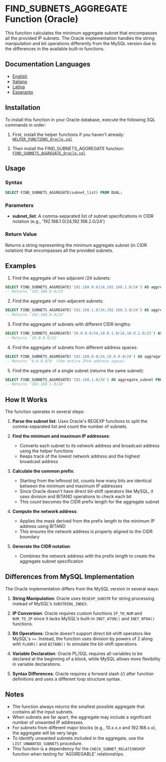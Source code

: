 # FIND_SUBNETS_AGGREGATE Function (Oracle)

This function calculates the minimum aggregate subnet that encompasses all the provided IP subnets. The Oracle implementation handles the string manipulation and bit operations differently from the MySQL version due to the differences in the available built-in functions.

## Documentation Languages

- [English](./FIND_SUBNETS_AGGREGATE_Oracle.en.md)
- [Italiano](./FIND_SUBNETS_AGGREGATE_Oracle.it.md)
- [Latina](./FIND_SUBNETS_AGGREGATE_Oracle.la.md)
- [Esperanto](./FIND_SUBNETS_AGGREGATE_Oracle.eo.md)

## Installation

To install this function in your Oracle database, execute the following SQL commands in order:

1. First, install the helper functions if you haven't already:
[`HELPER_FUNCTIONS_Oracle.sql`](./sql/HELPER_FUNCTIONS_Oracle.sql)

2. Then install the FIND_SUBNETS_AGGREGATE function:
[`FIND_SUBNETS_AGGREGATE_Oracle.sql`](./sql/FIND_SUBNETS_AGGREGATE_Oracle.sql)

## Usage

### Syntax

```sql
SELECT FIND_SUBNETS_AGGREGATE(subnet_list) FROM DUAL;
```

### Parameters

- **subnet_list**: A comma-separated list of subnet specifications in CIDR notation (e.g., '192.168.1.0/24,192.168.2.0/24')

### Return Value

Returns a string representing the minimum aggregate subnet (in CIDR notation) that encompasses all the provided subnets.

## Examples

1. Find the aggregate of two adjacent /24 subnets:
```sql
SELECT FIND_SUBNETS_AGGREGATE('192.168.0.0/24,192.168.1.0/24') AS aggregate_subnet FROM DUAL;
-- Returns '192.168.0.0/23'
```

2. Find the aggregate of non-adjacent subnets:
```sql
SELECT FIND_SUBNETS_AGGREGATE('192.168.1.0/24,192.168.3.0/24') AS aggregate_subnet FROM DUAL;
-- Returns '192.168.0.0/22'
```

3. Find the aggregate of subnets with different CIDR lengths:
```sql
SELECT FIND_SUBNETS_AGGREGATE('10.0.0.0/24,10.0.1.0/24,10.0.2.0/23') AS aggregate_subnet FROM DUAL;
-- Returns '10.0.0.0/22'
```

4. Find the aggregate of subnets from different address spaces:
```sql
SELECT FIND_SUBNETS_AGGREGATE('192.168.0.0/24,10.0.0.0/24') AS aggregate_subnet FROM DUAL;
-- Returns '0.0.0.0/0' (the entire IPv4 address space)
```

5. Find the aggregate of a single subnet (returns the same subnet):
```sql
SELECT FIND_SUBNETS_AGGREGATE('192.168.1.0/24') AS aggregate_subnet FROM DUAL;
-- Returns '192.168.1.0/24'
```

## How It Works

The function operates in several steps:

1. **Parse the subnet list**: Uses Oracle's REGEXP functions to split the comma-separated list and count the number of subnets.

2. **Find the minimum and maximum IP addresses**: 
   - Converts each subnet to its network address and broadcast address using the helper functions
   - Keeps track of the lowest network address and the highest broadcast address

3. **Calculate the common prefix**:
   - Starting from the leftmost bit, counts how many bits are identical between the minimum and maximum IP addresses
   - Since Oracle doesn't have direct bit-shift operators like MySQL, it uses division and BITAND operations to check each bit
   - This count becomes the CIDR prefix length for the aggregate subnet

4. **Compute the network address**:
   - Applies the mask derived from the prefix length to the minimum IP address using BITAND
   - This ensures the network address is properly aligned to the CIDR boundary

5. **Generate the CIDR notation**:
   - Combines the network address with the prefix length to create the aggregate subnet specification

## Differences from MySQL Implementation

The Oracle implementation differs from the MySQL version in several ways:

1. **String Manipulation**: Oracle uses `REGEXP_SUBSTR` for string processing instead of MySQL's `SUBSTRING_INDEX`.

2. **IP Conversion**: Oracle requires custom functions `IP_TO_NUM` and `NUM_TO_IP` since it lacks MySQL's built-in `INET_ATON()` and `INET_NTOA()` functions.

3. **Bit Operations**: Oracle doesn't support direct bit-shift operators like MySQL's `>>`. Instead, the function uses division by powers of 2 along with `FLOOR()` and `BITAND()` to simulate the bit-shift operations.

4. **Variable Declaration**: Oracle PL/SQL requires all variables to be declared at the beginning of a block, while MySQL allows more flexibility in variable declarations.

5. **Syntax Differences**: Oracle requires a forward slash (/) after function definitions and uses a different loop structure syntax.

## Notes

- The function always returns the smallest possible aggregate that contains all the input subnets.
- When subnets are far apart, the aggregate may include a significant number of unwanted IP addresses.
- For subnets from different major blocks (e.g., 10.x.x.x and 192.168.x.x), the aggregate will be very large.
- To identify unwanted subnets included in the aggregate, use the `LIST_UNWANTED_SUBNETS` procedure.
- This function is a dependency for the `CHECK_SUBNET_RELATIONSHIP` function when testing for 'AGGREGABLE' relationships.
